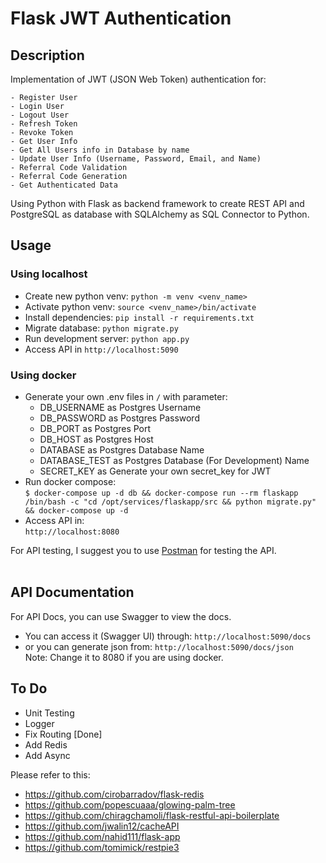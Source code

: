 # Flask JWT Authentication

## Description

Implementation of JWT (JSON Web Token) authentication for: <br>

    - Register User
    - Login User
    - Logout User
    - Refresh Token
    - Revoke Token
    - Get User Info
    - Get All Users info in Database by name
    - Update User Info (Username, Password, Email, and Name)
    - Referral Code Validation
    - Referral Code Generation
    - Get Authenticated Data

Using Python with Flask as backend framework to create REST API and
PostgreSQL as database with SQLAlchemy as SQL Connector to Python.

## Usage

### Using localhost

- Create new python venv: `python -m venv <venv_name>`
- Activate python venv: `source <venv_name>/bin/activate`
- Install dependencies: `pip install -r requirements.txt`
- Migrate database: `python migrate.py`
- Run development server: `python app.py`
- Access API in `http://localhost:5090`

### Using docker

- Generate your own .env files in `/` with parameter:
  - DB_USERNAME as Postgres Username
  - DB_PASSWORD as Postgres Password
  - DB_PORT as Postgres Port
  - DB_HOST as Postgres Host
  - DATABASE as Postgres Database Name
  - DATABASE_TEST as Postgres Database (For Development) Name
  - SECRET_KEY as Generate your own secret_key for JWT
- Run docker compose:<br>
    `$ docker-compose up -d db && docker-compose run --rm flaskapp /bin/bash -c "cd /opt/services/flaskapp/src && python migrate.py" && docker-compose up -d`
- Access API in:<br>
   `http://localhost:8080`

For API testing, I suggest you to use [Postman](https://www.postman.com/) for testing the API. <br><br>


## API Documentation

For API Docs, you can use Swagger to view the docs. <br>

- You can access it (Swagger UI) through: `http://localhost:5090/docs` <br>
- or you can generate json from: `http://localhost:5090/docs/json` <br>
Note: Change it to 8080 if you are using docker.<br>


## To Do

- Unit Testing
- Logger
- Fix Routing [Done]
- Add Redis
- Add Async

Please refer to this:

- https://github.com/cirobarradov/flask-redis
- https://github.com/popescuaaa/glowing-palm-tree
- https://github.com/chiragchamoli/flask-restful-api-boilerplate
- https://github.com/jwalin12/cacheAPI
- https://github.com/nahid111/flask-app
- https://github.com/tomimick/restpie3
